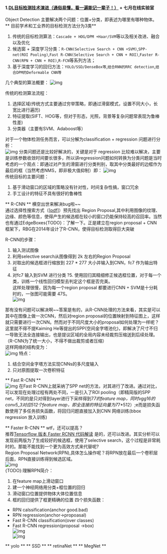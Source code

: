 #### 1.[DL目标检测技术演进（通俗易懂，看一遍能记一辈子！）][Title-0000-01] + 七月在线实验室
Object Detection 主要解决两个问题：位置+分类，即表述为哪里有哪种物体。  
** 目前学术和工业界的目标检测方法分为3类**
1. 传统的目标检测算法：`Cascade + HOG/DPM +Haar/SVM`等以及相关改进、融合以及优化
2. 候选窗 + 深度学习分类：`R-CNN(Selective Search + CNN +SVM)`,`SPP-net(ROI Pooling)`,`Fast R-CNN(Selective Search + CNN + ROI)`,`Faster R-CNN(RPN + CNN + ROI)`,`R-FCN`等系列方法；
3. 基于深度学习的回归方法：`YOLO/SSD/DenseBox等`,`结合RNN的RRC detection`,`结合DPM的Deformable CNN等`

几个典型的算法概要：
![img][img-0000-0101]

传统的检测算法流程：  
1. 选择区域(传统方式主要通过穷举策略，即通过滑窗模式，设置不同大小，长宽比进行遍历)
2. 特征提取(SIFT、HOG等，但对于形态，光照，背景等复杂问题常表现为鲁棒性差)
3. 分类器（主要有SVM、Adaboost等）

对于一个物体检测任务而言，可以分解为classification + regression 问题进行分析：  
![img][img-0000-0102]
分类问题还是比较好解决的，关键是对于 regression
比较难以解决，主要是训练参数收敛时间要长很多，所以讲regression问题如何转换为分类问题是当时考虑的一个观点：即通过对产生的滑窗进行分类判别，取其中分类最好的边框作为最后的框（当然考虑NMS，即非极大值抑制）即：
![img][img-0000-0103]  
传统目标的主要问题：
1. 基于滑动窗口的区域的策略没有针对性，时间复杂性搞，窗口冗余
2. 手工设计的特征不具有很好的鲁棒性  

** R-CNN ** 横空出世来解决bug啦~~  
通过选择性搜索方式（[[pdf]][pdf-0000-0101]）预先找出 Region Proposal,其中利用图像的纹理、边缘、颜色等信息，使得产生的候选框在较小的窗口仍能保持较高的召回率。当然也有通过EdgeBoxes{TODO}：了解一下。正是建立在region proposal + CNN 框架下，RBG在2014年设计了R-CNN，使得目标检测取得巨大突破  

R-CNN的步骤：
1. 输入测试图像
2. 利用selective search从图像得到 2k 左右的Region Proposal
3. 对取出的候选框进行缩放到 227 * 277 大小并输入到CNN，fc7 作为输出特征
4. 对fc7 输入到SVM 进行分类
?5. 使用回归其精细修正候选框位置，对于每一个类，训练一个线性回归模型去判定这个框是否完美。  
这样处理很慢，因为每一个region proposal 都要进行CNN + SVM是十分耗时的，一张图可能需要 47S。  
![img][img-0000-0104] 

那有没有问题可以解决啊~~答案是有的，从R-CNN处理的方法来看，其实是可以其中在图像上做一次CNN，然后对region proposal的位置映射到特征图上，这样就只需要进行一次CNN。然而对于不同尺度大小的proposal如何处理为一样呢？这里就不得不提Kaiming He等提出的SPP(空间金字塔池化)，即解决了尺寸不归一导致无法全连接输出，也是提议区域的全局内容未经裁剪压缩送到后续处理。（R-CNN为了统一大小，不得不做出裁剪或者压缩）  
这样网络的结构变为：  
![img][img-0000-0105] 
特点：
1. 结合空间金字塔方法实现CNNs的多尺度输入
2. 只对原图提取一次卷积特征   

** Fast R-CNN **  
![img][img-0000-0106] 
在Fast R-CNN上就采纳了SPP net的方法，对其进行了改进。通过对比，可以发现在处理过程有两处不同，一是引入了ROI pooling（即精简版的SPP net，不同的是只对得到layer进行下采样得到7*7的feature map，同时vgg16的conv5_3对应512个feature map，即全连接的特征向量为7*7*512）;e而是损失函数使用了多任务损失函数，将回归问题直接加入到CNN 网络训练(bbox regression 放入训练)  

** Faster R-CNN ** wtf，还可以提高？  
推荐[Tensorflow 版本 Faster RCNN 代码解读][link-0000-0101]
是的，还可以改进。其实分析可以发现前两版为了生成较好的候选框，使用了selective search，这个过程是非常耗时的。那能不能找到一个更为高效方式来代替呢?  
Region Proposal Network(RPN),具体怎么操作呢？将RPN放在最后一个卷积层后面，RPN直接训练得到候选区域。  
![img][img-0000-0107]  
{TODO}:理解RPN简介：
1. 在feature map上滑动窗口
2. 建一个神经网络用分类+框位置的回归  
3. 滑动窗口位置提供物体大体位置信息
4. 框的回归提供了框更精确的位置
四个损失函数：  
* RPN calssification(anchor good.bad)
* RPN regression(anchor->propoasal)
* Fast R-CNN classification(over classes)
* Fast R-CNN regression(proposal ->box)  
![img][img-0000-0108]   
![img][img-0000-0109]  



** yolo ** 
** SSD ** 
** retinaNet **
** MegNet ** 



[Title-0000-01]:https://mp.weixin.qq.com/s/5WLw5Do909KaHsHsagD7WQ
[link-0000-0101]:https://zhuanlan.zhihu.com/p/32230004
[pdf-0000-0101]:http://www.huppelen.nl/publications/selectiveSearchDraft.pdf
[img-0000-0101]:img/20180000-01-01.jpg
[img-0000-0102]:img/20180000-01-02.jpg
[img-0000-0103]:img/20180000-01-03.jpg
[img-0000-0104]:img/20180000-01-04.jpg
[img-0000-0105]:img/20180000-01-05.jpg
[img-0000-0106]:img/20180000-01-06.jpg
[img-0000-0107]:img/20180000-01-07.jpg
[img-0000-0108]:img/20180000-01-08.jpg
[img-0000-0109]:img/20180000-01-09.jpg